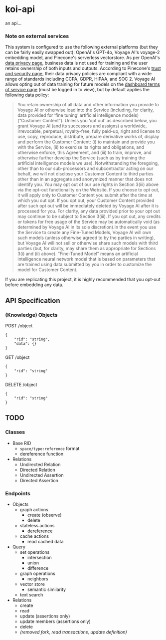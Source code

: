 # koi-api
an api...

### Note on external services
This system is configured to use the following external platforms (but they can be fairly easily swapped out): OpenAI's GPT-4o, Voyage AI's voyage-2 embedding model, and Pinecone's serverless vectorstore. As per OpenAI's [data privacy page](https://openai.com/enterprise-privacy/), business data is not used for training and the user retains ownership of both inputs and outputs. According to Pinecone's [trust and security page](https://www.pinecone.io/security/), their data privacy policies are compliant with a wide range of standards including CCPA, GDPR, HIPAA, and SOC 2. Voyage AI allows opting out of data training for future models on the [dashboard terms of service page](https://dash.voyageai.com/terms-of-service) (must be logged in to view), but by default applies the following data policy:
> You retain ownership of all data and other information you provide to Voyage AI or otherwise load into the Service (including, for clarity, data provided for ‘fine tuning’ artificial intelligence models) (“Customer Content”). Unless you ‘opt out’ as described below, you grant Voyage AI (and its successors and assigns) a worldwide, irrevocable, perpetual, royalty-free, fully paid-up, right and license to use, copy, reproduce, distribute, prepare derivative works of, display and perform the Customer Content: (i) to maintain and provide you with the Service, (ii) to exercise its rights and obligations, and otherwise enforce, this Agreement, and (iii) to train, improve, and otherwise further develop the Service (such as by training the artificial intelligence models we use). Notwithstanding the foregoing, other than to our sub-processors and subcontractor acting on our behalf, we will not disclose your Customer Content to third parties other than in an aggregate and anonymized manner that does not identify you. You may opt out of our use rights in Section 3(iii) above via the opt-out functionality on the Website. If you choose to opt out, it will apply only to Customer Content you submit after the time at which you out opt. If you opt out, your Customer Content provided after such opt out will be immediately deleted by Voyage AI after it is processed for you. For clarity, any data provided prior to your opt out may continue to be subject to Section 3(iii). If you opt out, any credits or tokens for free usage of the Service may be automatically void (as determined by Voyage AI in its sole discretion).In the event you use the Service to create any Fine-Tuned Models, Voyage AI will own such models (unless otherwise agreed to by the parties in writing), but Voyage AI will not sell or otherwise share such models with third parties (but, for clarity, may share them as appropriate for Sections 3(i) and (ii) above). “Fine-Tuned Model” means an artificial intelligence neural network model that is based on parameters that are trained using data submitted by you in order to customize the model for Customer Content.

If you are replicating this project, it is highly recommended that you opt-out before embedding any data.

## API Specification

### (Knowledge) Objects

POST /object

```
{
    "rid": "string",
    "data": {}
}
```

GET /object


```
{
    "rid": "string"
}
```

DELETE /object

```
{
    "rid": "string"
}
```

## TODO
### Classes
- Base RID
    - `space/type:reference` format
    - dereference function
- Relations
    - Undirected Relation
    - Directed Relation
    - Undirected Assertion
    - Directed Assertion

### Endpoints
- Objects
    - graph actions
        - create (observe)
        - delete
    - stateless actions
        - dereference
    - cache actions
        - read cached data
- Query
    - set operations
        - intersection
        - union
        - difference
    - graph operations
        - neighbors
    - vector store
        - semantic similarity
    - text search
- Relations
    - create
    - read
    - update (assertions only)
    - update members (assertions only)
    - delete
    - *(removed fork, read transactions, update definition)*